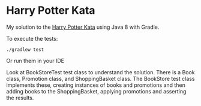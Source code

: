 # Harry Potter Kata 

My solution to the [Harry Potter Kata](https://github.com/nspectator/katas/tree/master/list/HarryPotter) using Java 8 with Gradle.

To execute the tests:

```./gradlew test```

Or run them in your IDE

Look at BookStoreTest test class to understand the solution. There is a Book class, Promotion class, and ShoppingBasket class.  The BookStore test class implements these, creating instances of books and promotions and then adding books to the ShoppingBasket, applying promotions and asserting the results.

